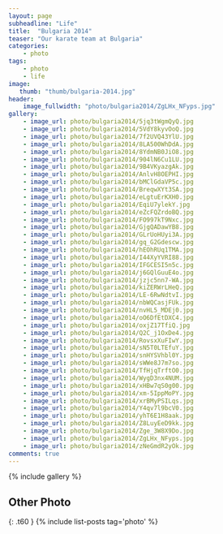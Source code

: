 ```yaml
---
layout: page
subheadline: "Life"
title:  "Bulgaria 2014"
teaser: "Our karate team at Bulgaria"
categories:
    - photo
tags:
    - photo
    - life
image:
   thumb: "thumb/bulgaria-2014.jpg"
header:
    image_fullwidth: "photo/bulgaria2014/ZgLHx_NFyps.jpg"
gallery:
    - image_url: photo/bulgaria2014/5jq3tWgmQyQ.jpg
    - image_url: photo/bulgaria2014/5VdY8kyvOoQ.jpg
    - image_url: photo/bulgaria2014/7f2UVQ43YlU.jpg
    - image_url: photo/bulgaria2014/8LA500WhDdA.jpg
    - image_url: photo/bulgaria2014/8YdmNB0JiO8.jpg
    - image_url: photo/bulgaria2014/904lN6Cu1LU.jpg
    - image_url: photo/bulgaria2014/9B4VKyazgAk.jpg
    - image_url: photo/bulgaria2014/AnlvH8OEPHI.jpg
    - image_url: photo/bulgaria2014/bMClGdaVP5c.jpg
    - image_url: photo/bulgaria2014/BreqwXYt3SA.jpg
    - image_url: photo/bulgaria2014/eLgtuErKXH0.jpg
    - image_url: photo/bulgaria2014/EqiU7ylekY.jpg
    - image_url: photo/bulgaria2014/eZcFQZrdoBQ.jpg
    - image_url: photo/bulgaria2014/FO997kT9Nxc.jpg
    - image_url: photo/bulgaria2014/GjgQADawYB8.jpg
    - image_url: photo/bulgaria2014/GLrUoHUyi3A.jpg
    - image_url: photo/bulgaria2014/gq_G2Gdescw.jpg
    - image_url: photo/bulgaria2014/hEOhRUq1TMA.jpg
    - image_url: photo/bulgaria2014/I44XyYVRI88.jpg
    - image_url: photo/bulgaria2014/IFGCESI5n5c.jpg
    - image_url: photo/bulgaria2014/j6GQlGuuE4o.jpg
    - image_url: photo/bulgaria2014/jzjc5nn7-WA.jpg
    - image_url: photo/bulgaria2014/kiZERWrLHeQ.jpg
    - image_url: photo/bulgaria2014/LE-6RwNdtvI.jpg
    - image_url: photo/bulgaria2014/nbWQCasjFUk.jpg
    - image_url: photo/bulgaria2014/nvHL5_MDEj0.jpg
    - image_url: photo/bulgaria2014/oO6DfEtDXC4.jpg
    - image_url: photo/bulgaria2014/oxjZ17TfiQ.jpg
    - image_url: photo/bulgaria2014/Q2C_j1OxDe4.jpg
    - image_url: photo/bulgaria2014/RovsxXuFIwY.jpg
    - image_url: photo/bulgaria2014/sN5T0LTEfuY.jpg
    - image_url: photo/bulgaria2014/snHYSVhbl0Y.jpg
    - image_url: photo/bulgaria2014/sWWe8J7m7so.jpg
    - image_url: photo/bulgaria2014/TfHjqTrftO0.jpg
    - image_url: photo/bulgaria2014/WygD3nx4NUM.jpg
    - image_url: photo/bulgaria2014/xHBw7qS0g00.jpg
    - image_url: photo/bulgaria2014/xm-5IppMoPY.jpg
    - image_url: photo/bulgaria2014/xrBMyPSILqs.jpg
    - image_url: photo/bulgaria2014/Y4qv7l9bcV0.jpg
    - image_url: photo/bulgaria2014/yhT6E1H8aak.jpg
    - image_url: photo/bulgaria2014/Z8LuyEeD9kk.jpg
    - image_url: photo/bulgaria2014/Zge_3W8X9Do.jpg
    - image_url: photo/bulgaria2014/ZgLHx_NFyps.jpg
    - image_url: photo/bulgaria2014/zNeGmdR2yOk.jpg
comments: true
---
```


{% include gallery %}


## Other Photo
{: .t60 }
{% include list-posts tag='photo' %}

